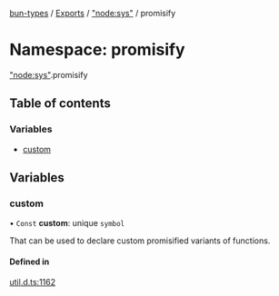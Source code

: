 [bun-types](https://github.com/oven-sh/bun-types/blob/master/api-docs/README.md) / [Exports](https://github.com/oven-sh/bun-types/blob/master/api-docs/modules.md) / ["node:sys"](https://github.com/oven-sh/bun-types/blob/master/api-docs/modules/node_sys_.md) / promisify

# Namespace: promisify

["node:sys"](https://github.com/oven-sh/bun-types/blob/master/api-docs/modules/node_sys_.md).promisify

## Table of contents

### Variables

- [custom](https://github.com/oven-sh/bun-types/blob/master/api-docs/modules/node_sys_.promisify.md#custom)

## Variables

### custom

• `Const` **custom**: unique `symbol`

That can be used to declare custom promisified variants of functions.

#### Defined in

[util.d.ts:1162](https://github.com/valgaze/bun-types/blob/6f8dbf8/util.d.ts#L1162)
